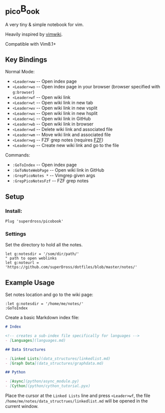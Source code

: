 # <sub>pico</sub>B<sub>ook</sub>

A very tiny & simple notebook for vim.

Heavily inspired by [vimwiki](https://github.com/vimwiki/vimwiki).

Compatible with Vim8.1+

## Key Bindings

Normal Mode:

- `<Leader>ww` -- Open index page
- `<Leader>wo` -- Open index page in your browser (browser specified with `g:browser`)
- `<Leader>wf` -- Open wiki link
- `<Leader>wt` -- Open wiki link in new tab
- `<Leader>wv` -- Open wiki link in new vsplit
- `<Leader>wx` -- Open wiki link in new hsplit
- `<Leader>wi` -- Open wiki link in GitHub
- `<Leader>wb` -- Open wiki link in browser
- `<Leader>wd` -- Delete wiki link and associated file
- `<Leader>wm` -- Move wiki link and associated file
- `<Leader>wg` -- FZF grep notes (requires [FZF](https://github.com/junegunn/fzf.vim))
- `<Leader>wp` -- Create new wiki link and go to the file

Commands:

- `:GoToIndex` -- Open index page
- `:GoToNoteWebPage` -- Open wiki link in GitHub
- `:GrepPicoNotes *` -- Vimgrep given args
- `:GrepPicoNotesFzf` -- FZF grep notes

## Setup

### Install:

```vimscript
Plug 'superdross/picobook'
```

### Settings

Set the directory to hold all the notes.

```vimscript
let g:notesdir = '/som/dir/path/'
" path to open weblinks
let g:noteurl = 'https://github.com/superDross/dotfiles/blob/master/notes/'
```

## Example Usage

Set notes location and go to the wiki page:

```vimscript
:let g:notesdir = '/home/me/notes/'
:GoToIndex
```

Create a basic Markdown index file:

```md
# Index

<!-- creates a sub-index file specifically for languages -->
- [Languages](languages.md)

## Data Structures

- [Linked Lists](data_structures/linkedlist.md)
- [Graph Data](data_structures/graphdata.md)

## Python

- [Async](python/async_module.py)
- [Cython](python/cython_tutorial.pyx)
```

Place the cursor at the `Linked Lists` line and press `<Leader>wf`, the file `/home/me/notes/data_structrues/linkedlist.md` will be opened in the current window.
